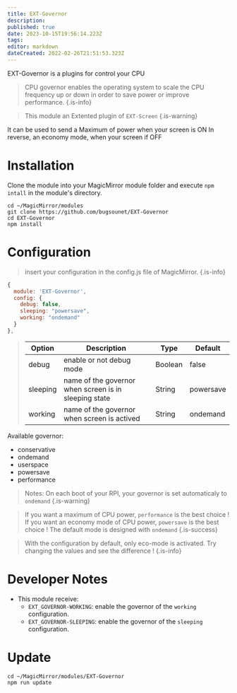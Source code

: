 ```yaml
---
title: EXT-Governor
description: 
published: true
date: 2023-10-15T19:56:14.223Z
tags: 
editor: markdown
dateCreated: 2022-02-26T21:51:53.323Z
---
```


EXT-Governor is a plugins for control your CPU

> CPU governor enables the operating system to scale the CPU frequency up or down in order to save power or improve performance.
{.is-info}


> This module an Extented plugin of `EXT-Screen`
{.is-warning}

It can be used to send a Maximum of power when your screen is ON
In reverse, an economy mode, when your screen if OFF

# Installation

Clone the module into your MagicMirror module folder and execute `npm intall` in the module's directory.
```
cd ~/MagicMirror/modules
git clone https://github.com/bugsounet/EXT-Governor
cd EXT-Governor
npm install
```

# Configuration
> insert your configuration in the config.js file of MagicMirror.
{.is-info}


```js
{
  module: 'EXT-Governor',
  config: {
    debug: false,
    sleeping: "powersave",
    working: "ondemand"
  }
},
```

> | Option  | Description | Type | Default |
> | ------- | --- | --- | --- |
> | debug | enable or not debug mode | Boolean | false |
> | sleeping | name of the governor when screen is in sleeping state | String | powersave |
> | working | name of the governor when screen is actived | String | ondemand |

Available governor:
 * conservative
 * ondemand
 * userspace
 * powersave
 * performance
 
> Notes: On each boot of your RPI, your governor is set automaticaly to `ondemand`
{.is-warning}

> If you want a maximum of CPU power, `performance` is the best choice !
> If you want an economy mode of CPU power, `powersave` is the best choice !
> The default mode is designed with `ondemand`
{.is-success}

> With the configuration by default, only eco-mode is activated.
> Try changing the values and see the difference !
{.is-info}



# Developer Notes

- This module receive:
  * `EXT_GOVERNOR-WORKING`: enable the governor of the `working` configuration. 
  * `EXT_GOVERNOR-SLEEPING`: enable the governor of the `sleeping` configuration.

# Update
```
cd ~/MagicMirror/modules/EXT-Governor
npm run update
```
